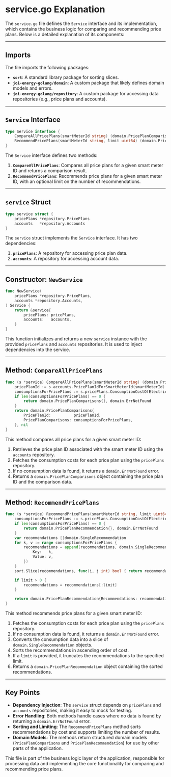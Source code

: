 # service.go Explanation

The `service.go` file defines the `Service` interface and its implementation, which contains the business logic for comparing and recommending price plans. Below is a detailed explanation of its components:

---

## Imports
The file imports the following packages:
- **`sort`**: A standard library package for sorting slices.
- **`joi-energy-golang/domain`**: A custom package that likely defines domain models and errors.
- **`joi-energy-golang/repository`**: A custom package for accessing data repositories (e.g., price plans and accounts).

---

## `Service` Interface
```go
type Service interface {
    CompareAllPricePlans(smartMeterId string) (domain.PricePlanComparisons, error)
    RecommendPricePlans(smartMeterId string, limit uint64) (domain.PricePlanRecommendation, error)
}
```
The `Service` interface defines two methods:
1. **`CompareAllPricePlans`**: Compares all price plans for a given smart meter ID and returns a comparison result.
2. **`RecommendPricePlans`**: Recommends price plans for a given smart meter ID, with an optional limit on the number of recommendations.

---

## `service` Struct
```go
type service struct {
    pricePlans *repository.PricePlans
    accounts   *repository.Accounts
}
```
The `service` struct implements the `Service` interface. It has two dependencies:
1. **`pricePlans`**: A repository for accessing price plan data.
2. **`accounts`**: A repository for accessing account data.

---

## Constructor: `NewService`
```go
func NewService(
    pricePlans *repository.PricePlans,
    accounts *repository.Accounts,
) Service {
    return &service{
        pricePlans: pricePlans,
        accounts:   accounts,
    }
}
```
This function initializes and returns a new `service` instance with the provided `pricePlans` and `accounts` repositories. It is used to inject dependencies into the service.

---

## Method: `CompareAllPricePlans`
```go
func (s *service) CompareAllPricePlans(smartMeterId string) (domain.PricePlanComparisons, error) {
    pricePlanId := s.accounts.PricePlanIdForSmartMeterId(smartMeterId)
    consumptionsForPricePlans := s.pricePlans.ConsumptionCostOfElectricityReadingsForEachPricePlan(smartMeterId)
    if len(consumptionsForPricePlans) == 0 {
        return domain.PricePlanComparisons{}, domain.ErrNotFound
    }
    return domain.PricePlanComparisons{
        PricePlanId:          pricePlanId,
        PricePlanComparisons: consumptionsForPricePlans,
    }, nil
}
```
This method compares all price plans for a given smart meter ID:
1. Retrieves the price plan ID associated with the smart meter ID using the `accounts` repository.
2. Fetches the consumption costs for each price plan using the `pricePlans` repository.
3. If no consumption data is found, it returns a `domain.ErrNotFound` error.
4. Returns a `domain.PricePlanComparisons` object containing the price plan ID and the comparison data.

---

## Method: `RecommendPricePlans`
```go
func (s *service) RecommendPricePlans(smartMeterId string, limit uint64) (domain.PricePlanRecommendation, error) {
    consumptionsForPricePlans := s.pricePlans.ConsumptionCostOfElectricityReadingsForEachPricePlan(smartMeterId)
    if len(consumptionsForPricePlans) == 0 {
        return domain.PricePlanRecommendation{}, domain.ErrNotFound
    }
    var recommendations []domain.SingleRecommendation
    for k, v := range consumptionsForPricePlans {
        recommendations = append(recommendations, domain.SingleRecommendation{
            Key:   k,
            Value: v,
        })
    }
    sort.Slice(recommendations, func(i, j int) bool { return recommendations[i].Value < recommendations[j].Value })

    if limit > 0 {
        recommendations = recommendations[:limit]
    }

    return domain.PricePlanRecommendation{Recommendations: recommendations}, nil
}
```
This method recommends price plans for a given smart meter ID:
1. Fetches the consumption costs for each price plan using the `pricePlans` repository.
2. If no consumption data is found, it returns a `domain.ErrNotFound` error.
3. Converts the consumption data into a slice of `domain.SingleRecommendation` objects.
4. Sorts the recommendations in ascending order of cost.
5. If a `limit` is provided, it truncates the recommendations to the specified limit.
6. Returns a `domain.PricePlanRecommendation` object containing the sorted recommendations.

---

## Key Points
- **Dependency Injection**: The `service` struct depends on `pricePlans` and `accounts` repositories, making it easy to mock for testing.
- **Error Handling**: Both methods handle cases where no data is found by returning a `domain.ErrNotFound` error.
- **Sorting and Limiting**: The `RecommendPricePlans` method sorts recommendations by cost and supports limiting the number of results.
- **Domain Models**: The methods return structured domain models (`PricePlanComparisons` and `PricePlanRecommendation`) for use by other parts of the application.

This file is part of the business logic layer of the application, responsible for processing data and implementing the core functionality for comparing and recommending price plans.